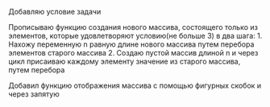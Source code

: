 Добавляю условие задачи

Прописываю функцию создания нового массива, состоящего только из элементов, которые удовлетворяют условию(не больше 3) в два шага:
    1. Нахожу переменную n равную длине нового массива путем перебора элементов старого массива
    2. Создаю пустой массив длиной n и через цикл присаиваю каждому элементу значение из старого массива, путем перебора

Добавил функцию отображения массива с помощью фигурных скобок и через запятую
